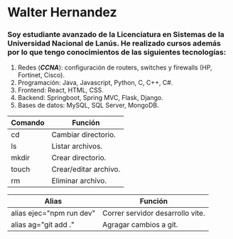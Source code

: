 # Walter Hernandez
### Soy estudiante avanzado de la **Licenciatura en Sistemas** de la **Universidad Nacional de Lanús**. He realizado cursos además por lo que tengo conocimientos de las siguientes tecnologías:

1. Redes (***CCNA***): configuración de routers, switches y firewalls (HP, Fortinet, Cisco).
2. Programación: Java, Javascript, Python, C, C++, C#.
3. Frontend: React, HTML, CSS.
4. Backend: Springboot, Spring MVC, Flask, Django.
5. Bases de datos: MySQL, SQL Server, MongoDB.

| Comando | Función                 |
|---------|-------------------------|
| cd      | Cambiar directorio.     |
| ls      | Listar archivos.        |
| mkdir   | Crear directorio.       |
| touch   | Crear/editar archivo.   |
| rm      | Eliminar archivo.       |

| Alias                    | Función                          |
|--------------------------|----------------------------------|
| alias ejec="npm run dev" | Correr servidor desarrollo vite. |
| alias ag="git add ."     | Agragar cambios a git.           |